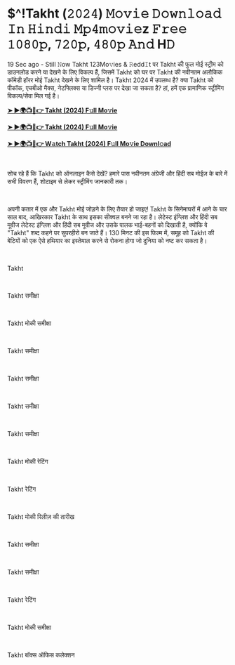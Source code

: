 <h1 style="text-align: left;">$^!Takht (𝟸𝟶𝟸𝟺) 𝙼𝚘𝚟𝚒𝚎 𝙳𝚘𝚠𝚗𝚕𝚘𝚊𝚍 𝙸𝚗 𝙷𝚒𝚗𝚍𝚒 𝙼𝚙𝟺𝚖𝚘𝚟𝚒𝚎z 𝙵𝚛𝚎𝚎 𝟷𝟶𝟾𝟶𝚙, 𝟽𝟸𝟶𝚙, 𝟺𝟾𝟶𝚙 𝙰𝚗𝚍 H𝙳</h1><p>19 Sec ago - Still 𝙽ow Takht 123Mo𝚟ies &amp; 𝚁edd𝙸t पर Takht की फुल मोई स्ट्रीम को डाउनलोड करने या देखने के लिए विकल्प हैं, जिसमें Takht को घर पर Takht की नवीनतम अलौकिक कॉमेडी हॉरर मोई Takht देखने के लिए शामिल है। Takht 2024 में उपलब्ध है? क्या Takht को पीकॉक, एचबीओ मैक्स, नेटफ्लिक्स या डिज्नी प्लस पर देखा जा सकता है? हां, हमें एक प्रामाणिक स्ट्रीमिंग विकल्प/सेवा मिल गई है।&nbsp;</p><p><a href="https://tinyurl.com/59jh84y5" target="_blank"><b>➤ ►🌍📺📱👉 Takht (2024) F𝚞ll Mo𝚟ie</b></a></p><p><a href="https://tinyurl.com/mtkf324m" target="_blank"><b>➤ ►🌍📺📱👉 Takht (2024) F𝚞ll Mo𝚟ie</b></a></p><p><a href="https://tinyurl.com/59jh84y5" target="_blank"><b>➤ ►🌍📺📱👉 W𝚊tch Takht (2024) F𝚞ll Mo𝚟ie Downl𝚘ad</b></a></p><p><br /></p><p>सोच रहे हैं कि Takht को ऑनलाइन कैसे देखें? हमारे पास नवीनतम अंग्रेजी और हिंदी सब मोईज़ के बारे में सभी विवरण हैं, शोटाइम से लेकर स्ट्रीमिंग जानकारी तक।</p><p><br /></p><p>अपनी कतार में एक और Takht मोई जोड़ने के लिए तैयार हो जाइए! Takht के सिनेमाघरों में आने के चार साल बाद, आखिरकार Takht के साथ इसका सीक्वल बनने जा रहा है। लेटेस्ट इंग्लिश और हिंदी सब मूवीज लेटेस्ट इंग्लिश और हिंदी सब मूवीज और उसके पालक भाई-बहनों को दिखाती है, क्योंकि वे "Takht" शब्द कहने पर सुपरहीरो बन जाते हैं। 130 मिनट की इस फिल्म में, समूह को Takht की बेटियों को एक ऐसे हथियार का इस्तेमाल करने से रोकना होगा जो दुनिया को नष्ट कर सकता है।</p><p><br /></p><p>Takht</p><p><br /></p><p>Takht समीक्षा</p><p><br /></p><p>Takht मोकी समीक्षा</p><p><br /></p><p>Takht समीक्षा</p><p><br /></p><p>Takht समीक्षा</p><p><br /></p><p>Takht समीक्षा</p><p><br /></p><p>Takht समीक्षा</p><p><br /></p><p>Takht मोकी रेटिंग</p><p><br /></p><p>Takht रेटिंग</p><p><br /></p><p>Takht मोकी रिलीज़ की तारीख</p><p><br /></p><p>Takht समीक्षा</p><p><br /></p><p>Takht समीक्षा</p><p><br /></p><p>Takht रेटिंग</p><p><br /></p><p>Takht मोकी समीक्षा</p><p><br /></p><p>Takht बॉक्स ऑफिस कलेक्शन</p>
